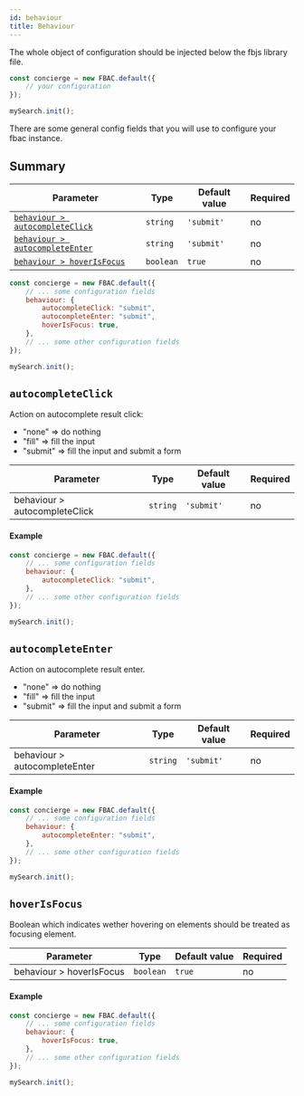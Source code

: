 ```yaml
---
id: behaviour
title: Behaviour
---
```


The whole object of configuration should be injected below the fbjs library file.

```js
const concierge = new FBAC.default({
    // your configuration
});

mySearch.init();
```

There are some general config fields that you will use to configure your fbac instance.

## Summary

| Parameter 	  | Type 	     | Default value 	| Required 	|
|-------------	|----------- |--------------	|----------	|
| [`behaviour > autocompleteClick`](1-configuration-4-behaviour.md#autocompleteclick)         | `string`           | `'submit'`                     | no       |
| [`behaviour > autocompleteEnter`](1-configuration-4-behaviour.md#autocompleteenter)         | `string`           | `'submit'`                     | no       |
| [`behaviour > hoverIsFocus`](1-configuration-4-behaviour.md#hoverisfocus)                   | `boolean`          | `true`                         | no       |

```js
const concierge = new FBAC.default({
    // ... some configuration fields
    behaviour: {  
        autocompleteClick: "submit",
        autocompleteEnter: "submit",
        hoverIsFocus: true,
    },
    // ... some other configuration fields
});

mySearch.init();
```


## `autocompleteClick`

Action on autocomplete result click:
* "none" => do nothing
* "fill" => fill the input
* "submit" => fill the input and submit a form

| Parameter 	  | Type 	     | Default value 	| Required 	|
|-------------	|----------- |--------------	|----------	|
| behaviour > autocompleteClick | `string`           | `'submit'`                     | no       |

#### Example

```js
const concierge = new FBAC.default({
    // ... some configuration fields
    behaviour: {  
        autocompleteClick: "submit",
    },
    // ... some other configuration fields
});

mySearch.init();
```

## `autocompleteEnter`

Action on autocomplete result enter.
* "none" => do nothing
* "fill" => fill the input
* "submit" => fill the input and submit a form

| Parameter 	  | Type 	     | Default value 	| Required 	|
|-------------	|----------- |--------------	|----------	|
| behaviour > autocompleteEnter | `string`           | `'submit'`                     | no       |


#### Example

```js
const concierge = new FBAC.default({
    // ... some configuration fields
    behaviour: {  
        autocompleteEnter: "submit",
    },
    // ... some other configuration fields
});

mySearch.init();
```

## `hoverIsFocus`

Boolean which indicates wether hovering on elements should be treated as focusing element.

| Parameter 	  | Type 	     | Default value 	| Required 	|
|-------------	|----------- |--------------	|----------	|
| behaviour > hoverIsFocus | `boolean`          | `true`                         | no       |

#### Example

```js
const concierge = new FBAC.default({
    // ... some configuration fields
    behaviour: {  
        hoverIsFocus: true,
    },
    // ... some other configuration fields
});

mySearch.init();
```

 
